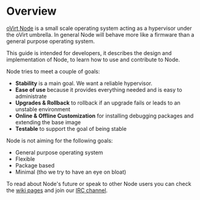 # Overview

[oVirt Node](http://www.ovirt.org/Node) is a small scale operating system
acting as a hypervisor under the oVirt umbrella.
In general Node will behave more like a firmware than a general purpose
operating system.

This guide is intended for developers, it describes the design and
implementation of Node, to learn how to use and contribute to Node.

Node tries to meet a couple of goals:

+ **Stability** is a main goal. We want a reliable hypervisor.
+ **Ease of use** because it provides everything needed and is easy to administrate
+ **Upgrades & Rollback** to rollback if an upgrade fails or leads to an unstable environment
+ **Online & Offline Customization** for installing debugging packages and extending the base image
+ **Testable** to support the goal of being stable

Node is not aiming for the following goals:

+ General purpose operating system
+ Flexible
+ Package based
+ Minimal (tho we try to have an eye on bloat)


To read about Node's future or speak to other Node users you can check the
[wiki pages](http://www.ovirt.org/Node) and join our
[IRC channel](irc://irc.oftc.net/#ovirt).

